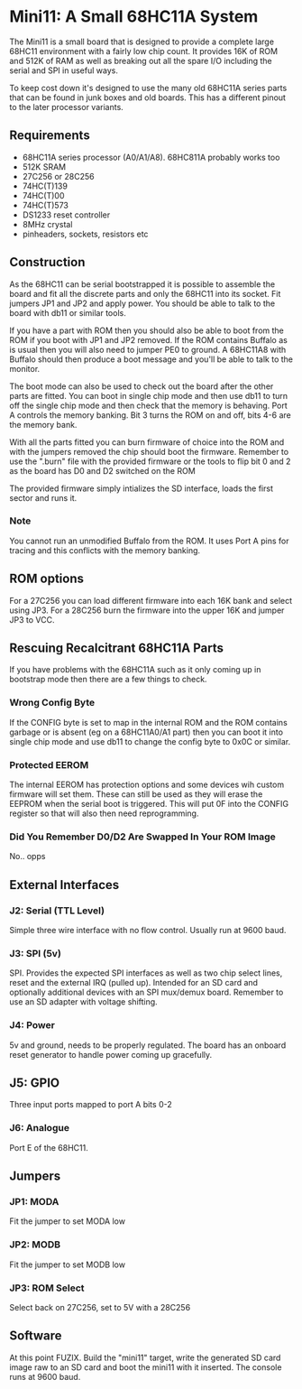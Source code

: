 # Mini11: A Small 68HC11A System

The Mini11 is a small board that is designed to provide a complete large
68HC11 environment with a fairly low chip count. It provides 16K of ROM and
512K of RAM as well as breaking out all the spare I/O including the serial
and SPI in useful ways.

To keep cost down it's designed to use the many old 68HC11A series parts
that can be found in junk boxes and old boards. This has a different pinout
to the later processor variants.

## Requirements

- 68HC11A series processor (A0/A1/A8). 68HC811A probably works too
- 512K SRAM
- 27C256 or 28C256
- 74HC(T)139
- 74HC(T)00
- 74HC(T)573
- DS1233 reset controller
- 8MHz crystal
- pinheaders, sockets, resistors etc

## Construction

As the 68HC11 can be serial bootstrapped it is possible to assemble the
board and fit all the discrete parts and only the 68HC11 into its socket.
Fit jumpers JP1 and JP2 and apply power. You should be able to talk to the
board with db11 or similar tools.

If you have a part with ROM then you should also be able to boot from the
ROM if you boot with JP1 and JP2 removed. If the ROM contains Buffalo as
is usual then you will also need to jumper PE0 to ground. A 68HC11A8 with
Buffalo should then produce a boot message and you'll be able to talk to
the monitor.

The boot mode can also be used to check out the board after the other parts
are fitted. You can boot in single chip mode and then use db11 to turn off the
single chip mode and then check that the memory is behaving. Port A controls
the memory banking. Bit 3 turns the ROM on and off, bits 4-6 are the memory
bank.

With all the parts fitted you can burn firmware of choice into the ROM and
with the jumpers removed the chip should boot the firmware. Remember to use
the ".burn" file with the provided firmware or the tools to flip bit 0 and 2
as the board has D0 and D2 switched on the ROM

The provided firmware simply intializes the SD interface, loads the
first sector and runs it.

### Note

You cannot run an unmodified Buffalo from the ROM. It uses Port A pins for
tracing and this conflicts with the memory banking.

## ROM options

For a 27C256 you can load different firmware into each 16K bank and select
using JP3. For a 28C256 burn the firmware into the upper 16K and jumper JP3
to VCC.

## Rescuing Recalcitrant 68HC11A Parts

If you have problems with the 68HC11A such as it only coming up in bootstrap
mode then there are a few things to check.

### Wrong Config Byte

If the CONFIG byte is set to map in the internal ROM and the ROM contains
garbage or is absent (eg on a 68HC11A0/A1 part) then you can boot it into
single chip mode and use db11 to change the config byte to 0x0C or similar.

### Protected EEROM

The internal EEROM has protection options and some devices wih custom
firmware will set them. These can still be used as they will erase the
EEPROM when the serial boot is triggered. This will put 0F into the CONFIG
register so that will also then need reprogramming.

### Did You Remember D0/D2 Are Swapped In Your ROM Image

No.. opps

## External Interfaces

### J2: Serial (TTL Level)

Simple three wire interface with no flow control. Usually run at 9600 baud.

### J3: SPI (5v)

SPI. Provides the expected SPI interfaces as well as two chip select lines,
reset and the external IRQ (pulled up). Intended for an SD card and
optionally additional devices with an SPI mux/demux board. Remember to use
an SD adapter with voltage shifting.

### J4: Power

5v and ground, needs to be properly regulated. The board has an onboard
reset generator to handle power coming up gracefully.

## J5: GPIO

Three input ports mapped to port A bits 0-2

### J6: Analogue

Port E of the 68HC11.

## Jumpers

### JP1: MODA

Fit the jumper to set MODA low

### JP2: MODB

Fit the jumper to set MODB low

### JP3: ROM Select

Select back on 27C256, set to 5V with a 28C256

## Software

At this point FUZIX. Build the "mini11" target, write the generated SD card
image raw to an SD card and boot the mini11 with it inserted. The console
runs at 9600 baud.
